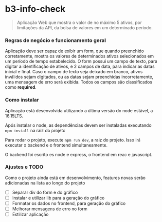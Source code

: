 # b3-info-check
> Aplicação Web que mostra o valor de no máximo 5 ativos, por limitações da API, da bolsa de valores em um determinado período.

### Regras de negócio e funcionamento geral

Aplicação deve ser capaz de exibir um form, que quando preenchido corretamente, mostra os valores de determinados ativos selecionados em um período de tempo estabelecido. O form possui um campo de texto, para digitar a identificação de ativos, e 2 campos de data, para indicar as datas inicial e final. Caso o campo de texto seja deixado em branco, ativos inválidos sejam digitados, ou as datas sejam preenchidas incorretamente, uma mensagem de erro será exibida. Todos os campos são classificados como **required**.

### Como instalar

Aplicação está desenvolvida utilizando a última versão do node estável, a 16.15LTS. 

Após instalar o node, as dependências devem ser instaladas executando `npm install` na raiz do projeto

Para rodar o projeto, execute `npm run dev`, a raiz do projeto. Isso irá executar o backend e o frontend simultaneamente. 

O backend foi escrito es node e express, o frontend em reac e javascript.

### Ajustes e TODO
Como o projeto ainda está em desenvolvimento, features novas serão adicionadas na lista ao longo do projeto
- [ ] Separar div do form e do gráfico
- [ ] Instalar e utilizar lib para a geração do gráfico
- [ ] Formatar os dados no frontend, para geração do gráfico
- [ ] Melhorar mensagens de erro no form
- [ ] Estilizar aplicação
